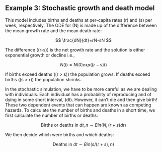 ## Example 3: Stochastic growth and death model 

This model includes births and deaths at per-capita rates \(r\) and \(s\) per week, respectively. The ODE for \(N\) is made up of the difference between the mean growth rate and the mean death rate:

$$ \frac{dN}{dt}=rN-sN $$

The difference \((r-s)\) is the net growth rate and the solution is either exponential growth or decline i.e., 

$$ N(t) =N(0) exp((r-s)t) $$

If births exceed deaths (\(r > s\)) the population grows. If deaths exceed births (\(s > r\)) the population shrinks.

In the stochastic simulation, we have to be more careful as we are dealing with individuals. Each individual has a probability of reproducing and of dying in some short interval, \(dt\). However, it can’t die and then give birth! These two dependent events that can happen are known as competing hazards. To calculate the number of births and deaths in a short time, we first calculate the number of births or deaths:

$$ \mbox{Births or deaths in }dt, n \sim Bin(N,(r + s)dt) $$

We then decide which were births and which deaths:

$$ \mbox{Deaths in }dt \sim Bin(s / (r + s),n) $$
